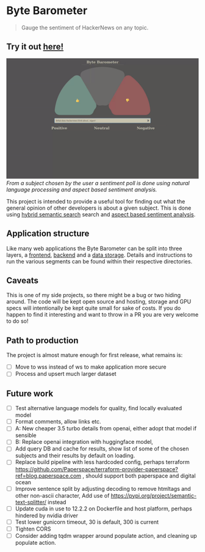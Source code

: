 # Byte Barometer

> Gauge the sentiment of HackerNews on any topic.

## Try it out [here!](https://byte-barometer.com)

![Current UI of the Byte Barometer](/bytebarometer.gif?raw=true)
_From a subject chosen by the user a sentiment poll is done using natural language processing and aspect based sentiment analysis._

This project is intended to provide a useful tool for finding out what the general opinion of other developers is about a given subject. This is done using [hybrid semantic search](https://docs.pinecone.io/docs/hybrid-search) search and [aspect based sentiment analysis](https://github.com/yangheng95/PyABSA).

## Application structure

Like many web applications the Byte Barometer can be split into three layers, a [frontend](./frontend/README.md), [backend](./backend/README.md) and a [data storage](https://www.pinecone.io/). Details and instructions to run the various segments can be found within their respective directories.

## Caveats

This is one of my side projects, so there might be a bug or two hiding around. The code will be kept open source and hosting, storage and GPU specs will intentionally be kept quite small for sake of costs. If you do happen to find it interesting and want to throw in a PR you are very welcome to do so!

## Path to production

The project is almost mature enough for first release, what remains is:

- [ ] Move to wss instead of ws to make application more secure
- [ ] Process and upsert much larger dataset

## Future work

- [ ] Test alternative language models for quality, find locally evaluated model
- [ ] Format comments, allow links etc.
- [ ] A: New cheaper 3.5 turbo details from openai, either adopt that model if sensible
- [ ] B: Replace openai integration with huggingface model,
- [ ] Add query DB and cache for results, show list of some of the chosen subjects and their results by default on loading.
- [ ] Replace build pipeline with less hardcoded config, perhaps terraform https://github.com/Paperspace/terraform-provider-paperspace?ref=blog.paperspace.com , should support both paperspace and digital ocean
- [ ] Improve sentence split by adjusting decoding to remove htmltags and other non-ascii character, Add use of https://pypi.org/project/semantic-text-splitter/ instead
- [ ] Update cuda in use to 12.2.2 on Dockerfile and host platform, perhaps hindered by nvidia driver
- [ ] Test lower gunicorn timeout, 30 is default, 300 is current
- [ ] Tighten CORS
- [ ] Consider adding tqdm wrapper around populate action, and cleaning up populate action.
